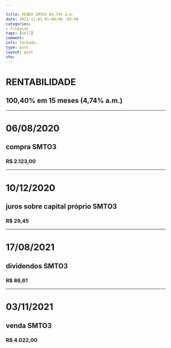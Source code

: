 ```yaml
---

title: VENDA SMTO3 04,74% a.m.
date: 2021-11-03 01:00:00 -02:00
categories:
- Finanças
tags: [sell]
comment: 
info: fechado.
type: post
layout: post
sha: 
---
```


# RENTABILIDADE
## 100,40% em 15 meses (4,74% a.m.)

***

# 06/08/2020
## compra SMTO3
### R$ 2.123,00

***

# 10/12/2020
## juros sobre capital próprio SMTO3
### R$ 29,45

***

# 17/08/2021
## dividendos SMTO3
### R$ 86,61

***

# 03/11/2021
## venda SMTO3
### R$ 4.022,00